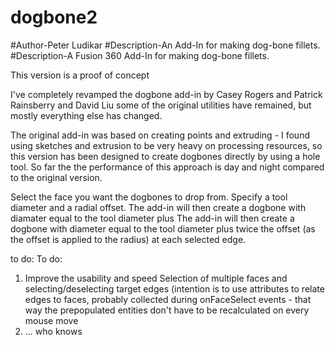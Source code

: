 # dogbone2
#Author-Peter Ludikar
#Description-An Add-In for making dog-bone fillets.
#Description-A Fusion 360 Add-In for making dog-bone fillets.

This version is a proof of concept 

I've completely revamped the dogbone add-in by Casey Rogers and Patrick Rainsberry and David Liu
some of the original utilities have remained, but mostly everything else has changed.

The original add-in was based on creating points and extruding - I found using sketches and extrusion to be very heavy 
on processing resources, so this version has been designed to create dogbones directly by using a hole tool. So far the
the performance of this approach is day and night compared to the original version. 

Select the face you want the dogbones to drop from. Specify a tool diameter and a radial offset.
The add-in will then create a dogbone with diamater equal to the tool diameter plus
The add-in will then create a dogbone with diameter equal to the tool diameter plus
twice the offset (as the offset is applied to the radius) at each selected edge.

to do:
To do:
1. Improve the usability and speed
   Selection of multiple faces and selecting/deselecting target edges (intention is to use attributes to relate
   edges to faces, probably collected during onFaceSelect events - that way the prepopulated entities don't have to be 
   recalculated on every mouse move
2. ... who knows

